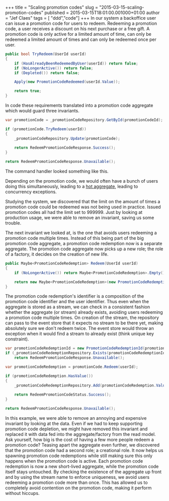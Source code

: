 +++
title = "Scaling promotion codes"
slug = "2015-03-15-scaling-promotion-codes"
published = 2015-03-15T18:01:00.001000+01:00
author = "Jef Claes"
tags = [ "ddd","code"]
+++
In our system a backoffice user can issue a promotion code for users to
redeem. Redeeming a promotion code, a user receives a discount on his
next purchase or a free gift. A promotion code is only active for a
limited amount of time, can only be redeemed a limited amount of times
and can only be redeemed once per user.  

```csharp
public bool TryRedeem(UserId userId)
{
	if (HasAlreadyBeenRedeemedByUser(userId)) return false;
	if (NoLongerActive()) return false;
	if (Depleted()) return false;

	Apply(new PromotionCodeRedeemed(userId.Value));

	return true;
}
```

In code these requirements translated into a promotion code aggregate
which would guard three invariants.

```csharp
var promotionCode = _promotionCodeRepository.GetById(promotionCodeId);

if (promotionCode.TryRedeem(userId)) 
{
	_promotionCodeRepository.Update(promotionCode);
		
	return RedeemPromotionCodeResponse.Success();
}

return RedeemPromotionCodeResponse.Unavailable();
``` 

The command handler looked something like this.

Depending on the promotion code, we would often have a bunch of users
doing this simultaneously, leading to a [hot
aggregate](http://www.jefclaes.be/2014/11/splitting-hot-aggregates.html),
leading to concurrency exceptions.  
  
Studying the system, we discovered that the limit on the amount of times
a promotion code could be redeemed was not being used in practice.
Issued promotion codes all had the limit set to 999999. Just by looking
at production usage, we were able to remove an invariant, saving us some
trouble.  
  
The next invariant we looked at, is the one that avoids users redeeming
a promotion code multiple times. Instead of this being part of the big
promotion code aggregate, a promotion code redemption now is a separate
aggregate. The promotion code aggregate now picks up a new role; the
role of a factory, it decides on the creation of new life.

```csharp
public Maybe<PromotionCodeRedemption> Redeem(UserId userId)
{
	if (NoLongerActive()) return Maybe<PromotionCodeRedemption>.Empty();

	return new Maybe<PromotionCodeRedemption>(new PromotionCodeRedemption(Id, userId));
}
```
  
The promotion code redemption's identifier is a composition of the
promotion code identifier and the user identifier. Thus even when the
aggregate is stored as a stream, we can check in a consistent fashion
whether the aggregate (or stream) already exists, avoiding users
redeeming a promotion code multiple times. On creation of the stream,
the repository can pass to the event store that it expects no stream to
be there yet, making absolutely sure we don't redeem twice. The event
store would throw an exception when it would find a stream to already
exist (think unique key constraint).

```csharp
var promotionCodeRedemptionId = new PromotionCodeRedemptionId(promotionCodeId, userId);
if (_promotionCodeRedemptionRepository.Exists(promotionCodeRedemptionId))
	return RedeemPromotionCodeResponse.Unavailable();

var promotionCodeRedemption = promotionCode.Redeem(userId);

if (promotionCodeRedemption.HasValue())
{
	_promotionCodeRedemptionRepository.Add(promotionCodeRedemption.Value);
	
	return RedeemPromotionCodeStatus.Success();
}

return RedeemPromotionCodeResponse.Unavailable();
```
  

In this example, we were able to remove an annoying and expensive
invariant by looking at the data. Even if we had to keep supporting
promotion code depletion, we might have removed this invariant and
replaced it with data fed into the aggregate/factory from the read
model. Ask yourself, how big is the cost of having a few more people
redeem a promotion code? Teasing apart the aggregate even further, we
discovered that the promotion code had a second role; a creational role.
It now helps us spawning promotion code redemptions while still making
sure this only happens when the promotion code is active. Each promotion
code redemption is now a new short-lived aggregate, while the promotion
code itself stays untouched. By checking the existence of the aggregate
up front and by using the stream name to enforce uniqueness, we avoid
users redeeming a promotion code more than once. This has allowed us to
completely avoid contention on the promotion code, making it perform
without hiccups.
